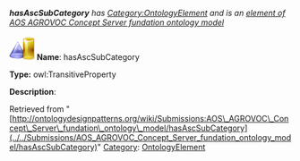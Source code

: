 ___hasAscSubCategory__ has [Category:OntologyElement](../../Category/OntologyElement "Category:OntologyElement") and is an [element of](../../Property/ElementOf "Property:ElementOf") [AOS AGROVOC Concept Server fundation ontology model](../../Submissions/AOS_AGROVOC_Concept_Server_fundation_ontology_model "Submissions:AOS AGROVOC Concept Server fundation ontology model")_


  




[![ObjectProperty](../../images/thumb/c/c3/ObjectProperty.gif/45px-ObjectProperty.gif)](../../Image/ObjectProperty.gif "ObjectProperty")
__Name__: hasAscSubCategory 


__Type:__ owl:TransitiveProperty 


__Description__: 





Retrieved from "[http://ontologydesignpatterns.org/wiki/Submissions:AOS\_AGROVOC\_Concept\_Server\_fundation\_ontology\_model/hasAscSubCategory](../../Submissions/AOS_AGROVOC_Concept_Server_fundation_ontology_model/hasAscSubCategory)"
 [Category](http://ontologydesignpatterns.org/wiki/Special:Categories "Special:Categories"): [OntologyElement](../../Category/OntologyElement "Category:OntologyElement")